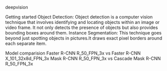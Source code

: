 deepvision

Getting started
Object Detection: Object detection is a computer vision technique that involves identifying and locating objects within an image or video frame. It not only detects the presence of objects but also provides bounding boxes around them.
Instance Segmentation: This technique goes beyond just spotting objects in pictures.It draws exact pixel borders around each separate item.

Model comparision
Faster R-CNN R_50_FPN_3x vs Faster R-CNN X_101_32x8d_FPN_3x
Mask R-CNN R_50_FPN_3x vs
Cascade Mask R-CNN R_50_FPN_3x
